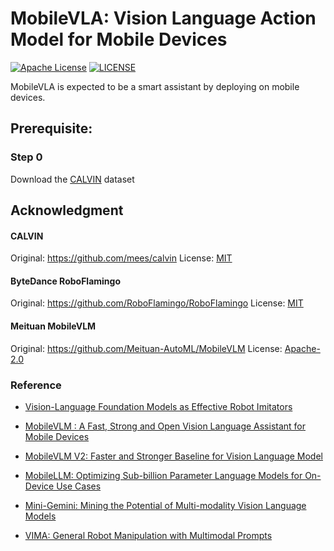 # MobileVLA: Vision Language Action Model for Mobile Devices

[![Apache License](https://img.shields.io/badge/license-Apache-green.svg)](https://opensource.org/licenses/MIT) [![LICENSE](https://img.shields.io/badge/license-Anti%20996-blue.svg)](https://github.com/996icu/996.ICU/blob/master/LICENSE)

MobileVLA is expected to be a smart assistant by deploying on mobile devices.



## Prerequisite:

### Step 0

Download the [CALVIN](https://github.com/mees/calvin) dataset



## Acknowledgment

#### CALVIN

Original: https://github.com/mees/calvin License: [MIT](https://github.com/mees/calvin/blob/main/LICENSE)

#### ByteDance RoboFlamingo

Original: https://github.com/RoboFlamingo/RoboFlamingo License: [MIT](https://github.com/RoboFlamingo/RoboFlamingo/blob/main/LICENSE)

#### Meituan MobileVLM

Original: https://github.com/Meituan-AutoML/MobileVLM License: [Apache-2.0](https://github.com/Meituan-AutoML/MobileVLM/blob/main/LICENSE)



### Reference

- [Vision-Language Foundation Models as Effective Robot Imitators](https://arxiv.org/abs/2311.01378)
- [MobileVLM : A Fast, Strong and Open Vision Language Assistant for Mobile Devices](https://arxiv.org/abs/2312.16886)
- [MobileVLM V2: Faster and Stronger Baseline for Vision Language Model](https://arxiv.org/abs/2402.03766)
- [MobileLLM: Optimizing Sub-billion Parameter Language Models for On-Device Use Cases](https://arxiv.org/abs/2402.14905)
- [Mini-Gemini: Mining the Potential of Multi-modality Vision Language Models](https://arxiv.org/abs/2403.18814)

- [VIMA: General Robot Manipulation with Multimodal Prompts](https://arxiv.org/abs/2210.03094)
